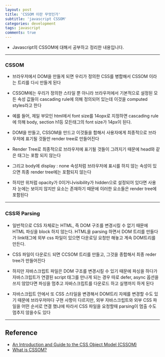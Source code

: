 ```yaml
---
layout: post
title: 'CSSOM 이란 무엇인가'
subtitle: 'javascript CSSOM'
categories: development
tags: javascript
comments: true
---
```


- Javascript의 CSSOM에 대해서 공부하고 정리한 내용입니다.

---

### CSSOM

- 브라우저에서 DOM을 만들게 되면 우리가 정의한 CSS를 병합해서 CSSOM 이라는 트리를 다시 만들게 된다

- CSSOM에는 우리가 정의한 스타일 뿐 아니라 브라우저에서 기본적으로 설정된 모든 속성 값들이 cascading rule에 의해 정의되어 있는데 이것을 computed styles라고 한다

- 예를 들어, 제일 부모인 html에서 font size를 14opx로 지정하면 cascading rule에 의해 body, section h1등 모든태그의 font size가 14px이 된다.

- DOM을 만들고, CSSOM을 만드고 이것들을 합해서 사용자에게 최종적으로 브라우저에 표기될 것들만 render tree로 만들어진다

- Render Tree로 최종적으로 브라우저에 표기될 것들이 그려지기 때문에 head와 같은 태그는 포함 되지 않는다

- 그리고 body에 display : none 속성처럼 브라우저에 표시를 하지 않는 속성이 있으면 최종 render tree에는 포함되지 않는다

- 하지만 위처럼 opacity가 0이거나visibility가 hidden으로 설정되어 있다면 사용자 눈에는 보이지 않지만 요소는 존재하기 때문에 이러한 요소들은 render tree에 포함된다

---

### CSS와 Parsing

- 일반적으로 CSS 자체로는 HTML, 즉 DOM 구조를 변경시킬 수 없기 때문에 HTML 파싱을 block 하지 않는다. HTML을 parsing 하면서 DOM 트리를 만들다가 link태그에 외부 css 파일이 있으면 다운로딩 요청만 해놓고 계속 DOM트리를 만든다.

- CSS 파일이 다운로드 되면 CCSOM 트리를 만들고, 그것을 종합해서 최종 reder tree가 만들어진다

- 하지만 자바스크립트 파일은 DOM 구조를 변경시킬 수 있기 때문에 파싱을 하다가 자바스크립트가 연결된 script 태그를 만나게 되는 경우 따로 defer, async 옵션을 쓰지 않았다면 파싱을 멈추고 자바스크립트를 다운로드 하고 실행까지 하게 된다

- 자바스크립트 안에서 또 CSS 스타일을 변경해서 DOM트리 자체를 변경할 수도 있기 때문에 브라우저마다 구현 사항이 다르지만, 외부 자바스크립트와 외부 CSS 파일을 어떤 순서로 연결 했냐에 따라서 CSS 파일을 요청할때 parsing이 멈출 수도 멈추지 않을수도 있다

---

## Reference

- [An Introduction and Guide to the CSS Object Model (CSSOM)](https://css-tricks.com/an-introduction-and-guide-to-the-css-object-model-cssom/)
- [What is CSSOM?](https://varvy.com/performance/cssom.html)
